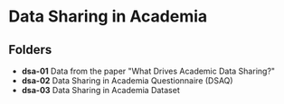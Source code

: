 # Data Sharing in Academia

## Folders

* **dsa-01** Data from the paper "What Drives Academic Data Sharing?"
* **dsa-02** Data Sharing in Academia Questionnaire (DSAQ)
* **dsa-03** Data Sharing in Academia Dataset
